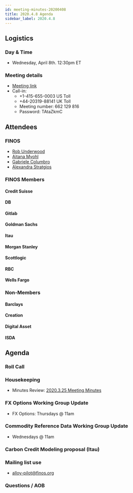 ```yaml
---
id: meeting-minutes-20200408
title: 2020.4.8 Agenda
sidebar_label: 2020.4.8
---
```


## Logistics 
### Day & Time
* Wednesday, April 8th. 12:30pm ET

### Meeting details

* [Meeting link](https://finos.webex.com/finos/j.php?MTID=m9faeb59f9167a188a0cde9a2209b9447)
* Call-in: 
    * +1-415-655-0003 US Toll
    * +44-20319-88141 UK Toll
    * Meeting number: 662 129 816
    * Password: TAtaZkmC

## Attendees 
### FINOS
* [Rob Underwood](https://github.com/brooklynrob) 
* [Aitana Myohl](https://github.com/aitana16) 
* [Gabriele Columbro](https://github.com/mindthegab) 
* [Alexandra Stratgios](https://github.com/astratigos) 

### FINOS Members

#### Credit Suisse


####  DB


#### Gitlab


#### Goldman Sachs


#### Itau


#### Morgan Stanley


#### Scottlogic


#### RBC


#### Wells Fargo



### Non-Members

#### Barclays


#### Creation


#### Digital Asset


#### ISDA


## Agenda

### Roll Call

### Housekeeping
* Minutes Review: [2020.3.25 Meeting Minutes](https://github.com/finos/alloy/blob/master/meeting-minutes/pilot-project-meeting-minutes/2020.3.25-pilot-project-minutes.md) 

### FX Options  Working Group Update
* FX Options: Thursdays @ 11am

### Commodity Reference Data Working Group Update
* Wednesdays @ 11am

### Carbon Credit Modeling proposal (Itau)

### Mailing list use
* alloy-pilot@finos.org



### Questions / AOB
